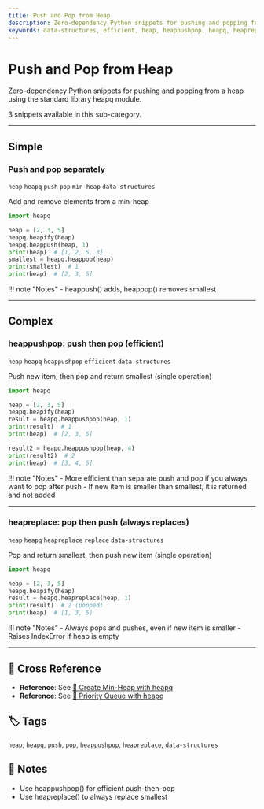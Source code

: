 ```yaml
---
title: Push and Pop from Heap
description: Zero-dependency Python snippets for pushing and popping from a heap using the standard library heapq module.
keywords: data-structures, efficient, heap, heappushpop, heapq, heapreplace, min-heap, pop, push, replace
---
```


# Push and Pop from Heap

Zero-dependency Python snippets for pushing and popping from a heap using the standard library heapq module.

3 snippets available in this sub-category.

---

## Simple

###  Push and pop separately

`heap` `heapq` `push` `pop` `min-heap` `data-structures`

Add and remove elements from a min-heap

```python
import heapq

heap = [2, 3, 5]
heapq.heapify(heap)
heapq.heappush(heap, 1)
print(heap)  # [1, 2, 5, 3]
smallest = heapq.heappop(heap)
print(smallest)  # 1
print(heap)  # [2, 3, 5]
```

!!! note "Notes"
    - heappush() adds, heappop() removes smallest

<hr class="snippet-divider">

## Complex

###  heappushpop: push then pop (efficient)

`heap` `heapq` `heappushpop` `efficient` `data-structures`

Push new item, then pop and return smallest (single operation)

```python
import heapq

heap = [2, 3, 5]
heapq.heapify(heap)
result = heapq.heappushpop(heap, 1)
print(result)  # 1
print(heap)  # [2, 3, 5]

result2 = heapq.heappushpop(heap, 4)
print(result2)  # 2
print(heap)  # [3, 4, 5]
```

!!! note "Notes"
    - More efficient than separate push and pop if you always want to pop after push
    - If new item is smaller than smallest, it is returned and not added

<hr class="snippet-divider">

### heapreplace: pop then push (always replaces)

`heap` `heapq` `heapreplace` `replace` `data-structures`

Pop and return smallest, then push new item (single operation)

```python
import heapq

heap = [2, 3, 5]
heapq.heapify(heap)
result = heapq.heapreplace(heap, 1)
print(result)  # 2 (popped)
print(heap)  # [1, 3, 5]
```

!!! note "Notes"
    - Always pops and pushes, even if new item is smaller
    - Raises IndexError if heap is empty

<hr class="snippet-divider">

## 🔗 Cross Reference

- **Reference**: See [📂 Create Min-Heap with heapq](heap_create.md)
- **Reference**: See [📂 Priority Queue with heapq](../queues_stacks/priority_queue.md)

## 🏷️ Tags

`heap`, `heapq`, `push`, `pop`, `heappushpop`, `heapreplace`, `data-structures`

## 📝 Notes
- Use heappushpop() for efficient push-then-pop
- Use heapreplace() to always replace smallest
